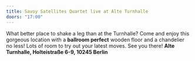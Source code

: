 ```yaml
---
title: Savoy Satellites Quartet live at Alte Turnhalle
doors: "17:00"
---
```

What better place to shake a leg than at the Turnhalle? Come and enjoy this gorgeous location with a **ballroom perfect** wooden floor and a chandelier no less! Lots of room to try out your latest moves. See you there! **Alte Turnhalle, Holteistraße 6-9, 10245 Berlin**